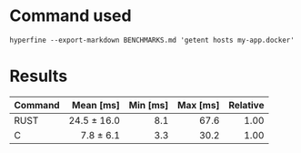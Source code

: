 # Command used

`hyperfine --export-markdown BENCHMARKS.md 'getent hosts my-app.docker'`

# Results

| Command | Mean [ms]   | Min [ms] | Max [ms] | Relative |
|:--------|------------:|---------:|---------:|---------:|
| RUST    | 24.5 ± 16.0 | 8.1      | 67.6     | 1.00     |
| C       | 7.8 ± 6.1   | 3.3      | 30.2     | 1.00     |
